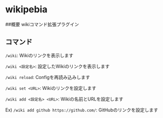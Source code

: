 # wikipebia

##概要
wikiコマンド拡張プラグイン

## コマンド
`/wiki`: Wikiのリンクを表示します

`/wiki <設定名>`: 設定したWikiのリンクを表示します

`/wiki reload`: Configを再読み込みします

`/wiki set <URL>`: Wikiのリンクを設定します

`/wiki add <設定名> <URL>`: Wikiの名前とURLを設定します

Ex) `/wiki add github https://github.com/`: GitHubのリンクを設定します
